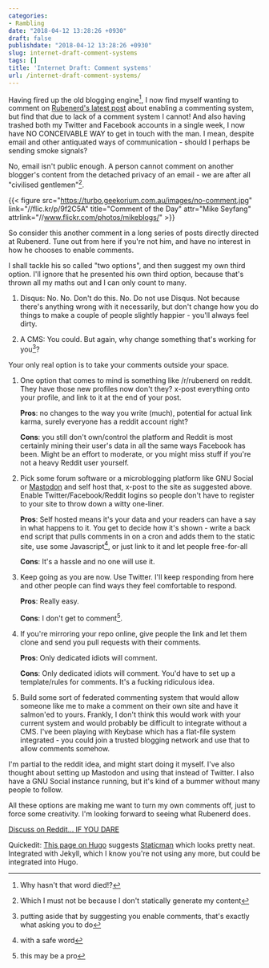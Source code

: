 ```yaml
---
categories:
- Rambling
date: "2018-04-12 13:28:26 +0930"
draft: false
publishdate: "2018-04-12 13:28:26 +0930"
slug: internet-draft-comment-systems
tags: []
title: 'Internet Draft: Comment systems'
url: /internet-draft-comment-systems/
---
```


Having fired up the old blogging engine[^die], I now find myself wanting to comment on [Rubenerd's latest post](https://rubenerd.com/rfc-comment-systems/) about enabling a commenting system, but find that due to lack of a comment system I cannot! And also having trashed both my Twitter and Facebook accounts in a single week, I now have NO CONCEIVABLE WAY to get in touch with the man. I mean, despite email and other antiquated ways of communication - should I perhaps be sending smoke signals?

No, email isn't public enough. A person cannot comment on another blogger's content from the detached privacy of an email - we are after all "civilised gentlemen"[^static].

{{< figure src="https://turbo.geekorium.com.au/images/no-comment.jpg" link="//flic.kr/p/9f2C5A" title="Comment of the Day" attr="Mike Seyfang" attrlink="//www.flickr.com/photos/mikeblogs/" >}}

So consider this another comment in a long series of posts directly directed at Rubenerd. Tune out from here if you're not him, and have no interest in how he chooses to enable comments.

I shall tackle his so called "two options", and then suggest my own third option. I'll ignore that he presented his own third option, because that's thrown all my maths out and I can only count to many.

1.  Disqus: No. No. Don't do this. No. Do not use Disqus. Not because there's anything wrong with it necessarily, but don't change how you do things to make a couple of people slightly happier - you'll always feel dirty.

2.  A CMS: You could. But again, why change something that's working for you[^aside]?

Your only real option is to take your comments outside your space.

1.  One option that comes to mind is something like /r/rubenerd on reddit. They have those new profiles now don't they? x-post everything onto your profile, and link to it at the end of your post.

    **Pros**: no changes to the way you write (much), potential for actual link karma, surely everyone has a reddit account right?

    **Cons**: you still don't own/control the platform and Reddit is most certainly mining their user's data in all the same ways Facebook has been. Might be an effort to moderate, or you might miss stuff if you're not a heavy Reddit user yourself.

2.  Pick some forum software or a microblogging platform like GNU Social or [Mastodon](https://joinmastodon.org/) and self host that, x-post to the site as suggested above. Enable Twitter/Facebook/Reddit logins so people don't have to register to your site to throw down a witty one-liner.

    **Pros**: Self hosted means it's your data and your readers can have a say in what happens to it. You get to decide how it's shown - write a back end script that pulls comments in on a cron and adds them to the static site, use some Javascript[^safe], or just link to it and let people free-for-all

    **Cons**: It's a hassle and no one will use it.

3.  Keep going as you are now. Use Twitter. I'll keep responding from here and other people can find ways they feel comfortable to respond.

    **Pros**: Really easy.

    **Cons**: I don't get to comment[^pro].

4.  If you're mirroring your repo online, give people the link and let them clone and send you pull requests with their comments.

    **Pros**: Only dedicated idiots will comment.

    **Cons**: Only dedicated idiots will comment. You'd have to set up a template/rules for comments. It's a fucking ridiculous idea.

5.  Build some sort of federated commenting system that would allow someone like me to make a comment on their own site and have it salmon'ed to yours. Frankly, I don't think this would work with your current system and would probably be difficult to integrate without a CMS. I've been playing with Keybase which has a flat-file system integrated - you could join a trusted blogging network and use that to allow comments somehow.

I'm partial to the reddit idea, and might start doing it myself. I've also thought about setting up Mastodon and using that instead of Twitter. I also have a GNU Social instance running, but it's kind of a bummer without many people to follow.

All these options are making me want to turn my own comments off, just to force some creativity. I'm looking forward to seeing what Rubenerd does.

[Discuss on Reddit... IF YOU DARE](https://www.reddit.com/user/screenbeard/comments/8bq59h/internet_draft_comment_systems_xpost/)

Quickedit: [This page on Hugo](http://gohugo.io/content-management/comments/#comments-alternatives) suggests [Staticman](https://staticman.net/) which looks pretty neat. Integrated with Jekyll, which I know you're not using any more, but could be integrated into Hugo.

[^die]:Why hasn't that word died!?
[^aside]: putting aside that by suggesting you enable comments, that's exactly what asking you to do
[^runninggag]:And is this becoming some sort of running gag?
[^static]:Which I must not be because I don't statically generate my content
[^safe]:with a safe word
[^pro]:this may be a pro
